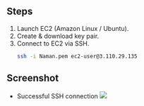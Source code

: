 ## Steps
1. Launch EC2 (Amazon Linux / Ubuntu).
2. Create & download key pair.
3. Connect to EC2 via SSH.
   ```bash
   ssh -i Naman.pem ec2-user@3.110.29.135

## Screenshot
- Successful SSH connection
![](./Screenshots/ssh-connected.png)
